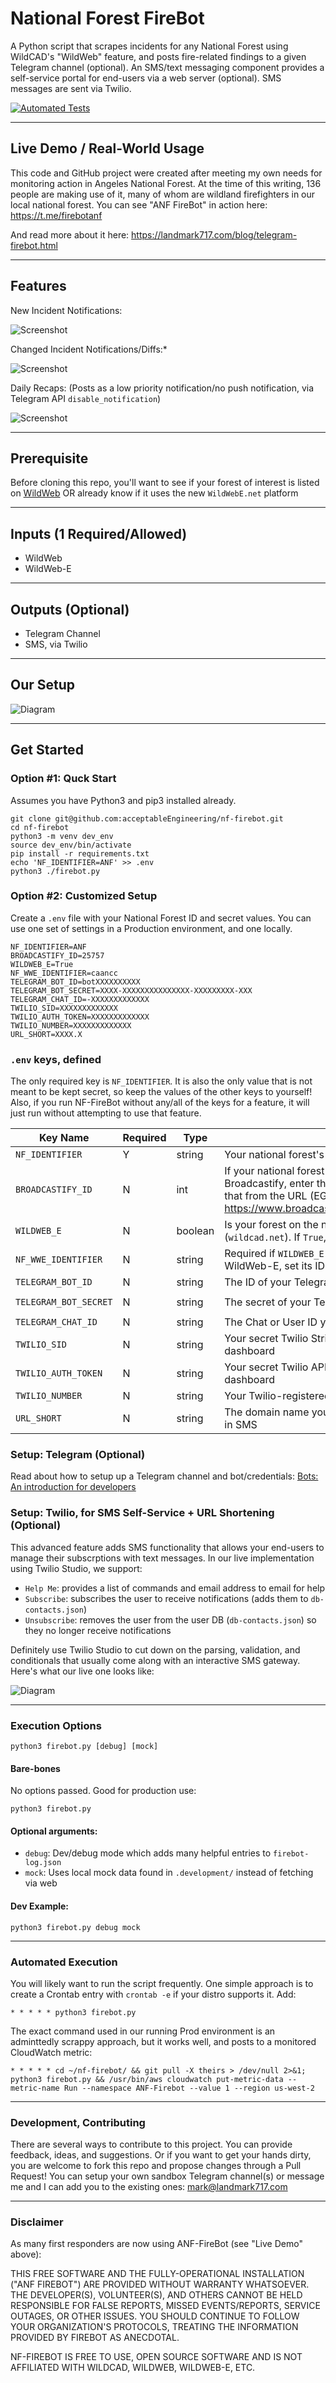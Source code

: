 # National Forest FireBot
A Python script that scrapes incidents for any National Forest using WildCAD's "WildWeb" feature, and posts fire-related findings to a given Telegram channel (optional). An SMS/text messaging component provides a self-service portal for end-users via a web server (optional). SMS messages are sent via Twilio.

[![Automated Tests](https://github.com/acceptableEngineering/nf-firebot/actions/workflows/pull-request.yml/badge.svg?branch=main)](https://github.com/acceptableEngineering/nf-firebot/actions/workflows/pull-request.yml)

---

## Live Demo / Real-World Usage
This code and GitHub project were created after meeting my own needs for monitoring action in Angeles National Forest. At the time of this writing, 136 people are making use of it, many of whom are wildland firefighters in our local national forest. You can see "ANF FireBot" in action here:
https://t.me/firebotanf

And read more about it here:
https://landmark717.com/blog/telegram-firebot.html

---

## Features

New Incident Notifications:

![Screenshot](https://github.com/acceptableEngineering/nf-firebot/blob/main/.github/README-images/Telegram-Notif.png?raw=true)


Changed Incident Notifications/Diffs:*

![Screenshot](https://github.com/acceptableEngineering/nf-firebot/blob/main/.github/README-images/Telegram-Change-Notif.png?raw=true)


Daily Recaps:
(Posts as a low priority notification/no push notification, via Telegram API `disable_notification`)

![Screenshot](https://github.com/acceptableEngineering/nf-firebot/blob/main/.github/README-images/Telegram-Daily-Recap.png?raw=true)

---

## Prerequisite
Before cloning this repo, you'll want to see if your forest of interest is listed on [WildWeb](http://www.wildcad.net/WildCADWeb.asp) OR already know if it uses the new `WildWebE.net` platform

---

## Inputs (1 Required/Allowed)
- WildWeb
- WildWeb-E

---

## Outputs (Optional)
- Telegram Channel
- SMS, via Twilio

---

## Our Setup

![Diagram](https://github.com/acceptableEngineering/nf-firebot/blob/main/.github/README-images/FireBot-Diagram.png?raw=true)

---

## Get Started
### Option #1: Quck Start
Assumes you have Python3 and pip3 installed already.
```
git clone git@github.com:acceptableEngineering/nf-firebot.git
cd nf-firebot
python3 -m venv dev_env
source dev_env/bin/activate
pip install -r requirements.txt
echo 'NF_IDENTIFIER=ANF' >> .env
python3 ./firebot.py
```

### Option #2: Customized Setup
Create a `.env` file with your National Forest ID and secret values. You can use one set of settings in a Production environment, and one locally.
```
NF_IDENTIFIER=ANF
BROADCASTIFY_ID=25757
WILDWEB_E=True
NF_WWE_IDENTIFIER=caancc
TELEGRAM_BOT_ID=botXXXXXXXXXX
TELEGRAM_BOT_SECRET=XXXX-XXXXXXXXXXXXXXX-XXXXXXXXX-XXX
TELEGRAM_CHAT_ID=-XXXXXXXXXXXXX
TWILIO_SID=XXXXXXXXXXXXX
TWILIO_AUTH_TOKEN=XXXXXXXXXXXXX
TWILIO_NUMBER=XXXXXXXXXXXXX
URL_SHORT=XXXX.X
```

### `.env` keys, defined
The only required key is `NF_IDENTIFIER`. It is also the only value that is not meant to be kept secret, so keep the values of the other keys to yourself! Also, if you run NF-FireBot without any/all of the keys for a feature, it will just run without attempting to use that feature.

| Key Name              | Required | Type    | Description | Example |
| --------------------- | -------- | ------- | ----------- | ------- |
| `NF_IDENTIFIER`       | Y        | string  | Your national forest's identifier as found [on WildCAD](http://www.wildcad.net/WildCADWeb.asp) | `ANF` |
| `BROADCASTIFY_ID`     | N        | int     | If your national forest's dispatch audio is listed on Broadcastify, enter the stream ID here. You can obtain that from the URL (EG: https://www.broadcastify.com/listen/feed/**25757**) | `25757` |
| `WILDWEB_E`           | N        | boolean | Is your forest on the new WildWeb-E? Defaults to `False` (`wildcad.net`). If `True`, uses `wildwebe.net`   | `True` |
| `NF_WWE_IDENTIFIER`   | N        | string  | Required if `WILDWEB_E` is set. If your forest is using WildWeb-E, set its ID here | `caancc` |
| `TELEGRAM_BOT_ID`     | N        | string  | The ID of your Telegram bot (see below) | `bot1234567890` |
| `TELEGRAM_BOT_SECRET` | N        | string  | The secret of your Telegram bot (see below) | `1234567-123456789012345` |
| `TELEGRAM_CHAT_ID`    | N        | string  | The Chat or User ID you want to post notifications to | `@MyPublicChannel` |
| `TWILIO_SID`          | N        | string  | Your secret Twilio String Identifier, found in your Twilio dashboard | N/A |
| `TWILIO_AUTH_TOKEN`   | N        | string  | Your secret Twilio API Auth Token, found in your Twilio dashboard | N/A |
| `TWILIO_NUMBER`       | N        | string  | Your Twilio-registered phone number | `+18184567890` |
| `URL_SHORT`           | N        | string  | The domain name you want to use as a URL shortener in SMS | `lm7.us` |

### Setup: Telegram (Optional)
Read about how to setup up a Telegram channel and bot/credentials: [Bots: An introduction for developers](https://core.telegram.org/bots/#3-how-do-i-create-a-bot)

### Setup: Twilio, for SMS Self-Service + URL Shortening (Optional)
This advanced feature adds SMS functionality that allows your end-users to manage their subscrptions with text messages. In our live implementation using Twilio Studio, we support:
- `Help Me`: provides a list of commands and email address to email for help
- `Subscribe`: subscribes the user to receive notifications (adds them to `db-contacts.json`)
- `Unsubscribe`: removes the user from the user DB (`db-contacts.json`) so they no longer receive notifications

Definitely use Twilio Studio to cut down on the parsing, validation, and conditionals that usually come along with an interactive SMS gateway. Here's what our live one looks like:

![Diagram](https://github.com/acceptableEngineering/nf-firebot/blob/main/.github/README-images/Twilio-Studio.png?raw=true)

---

### Execution Options
```
python3 firebot.py [debug] [mock]
```

#### Bare-bones
No options passed. Good for production use:
```
python3 firebot.py
```

#### Optional arguments:
- `debug`: Dev/debug mode which adds many helpful entries to `firebot-log.json`
- `mock`: Uses local mock data found in `.development/` instead of fetching via web

#### Dev Example:
```
python3 firebot.py debug mock
```

---

### Automated Execution
You will likely want to run the script frequently. One simple approach is to create a Crontab entry with `crontab -e` if your distro supports it. Add:
```
* * * * * python3 firebot.py
```
The exact command used in our running Prod environment is an adminttedly scrappy approach, but it works well, and posts to a monitored CloudWatch metric:
```
* * * * * cd ~/nf-firebot/ && git pull -X theirs > /dev/null 2>&1; python3 firebot.py && /usr/bin/aws cloudwatch put-metric-data --metric-name Run --namespace ANF-Firebot --value 1 --region us-west-2
```

---

### Development, Contributing
There are several ways to contribute to this project. You can provide feedback, ideas, and suggestions. Or if you want to get your hands dirty, you are welcome to fork this repo and propose changes through a Pull Request! You can setup your own sandbox Telegram channel(s) or message me and I can add you to the existing ones: mark@landmark717.com

---

### Disclaimer
As many first responders are now using ANF-FireBot (see "Live Demo" above):

THIS FREE SOFTWARE AND THE FULLY-OPERATIONAL INSTALLATION ("ANF FIREBOT") ARE PROVIDED WITHOUT WARRANTY WHATSOEVER. THE DEVELOPER(S), VOLUNTEER(S), AND OTHERS CANNOT BE HELD RESPONSIBLE FOR FALSE REPORTS, MISSED EVENTS/REPORTS, SERVICE OUTAGES, OR OTHER ISSUES. YOU SHOULD CONTINUE TO FOLLOW YOUR ORGANIZATION'S PROTOCOLS, TREATING THE INFORMATION PROVIDED BY FIREBOT AS ANECDOTAL.

NF-FIREBOT IS FREE TO USE, OPEN SOURCE SOFTWARE AND IS NOT AFFILIATED WITH WILDCAD, WILDWEB, WILDWEB-E, ETC.
